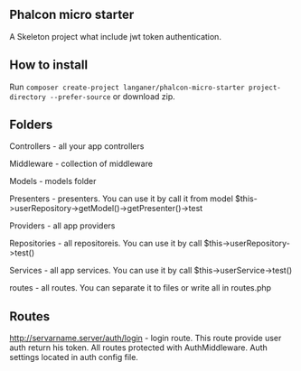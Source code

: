 ## Phalcon micro starter

A Skeleton project what include jwt token authentication.

## How to install

Run `composer create-project langaner/phalcon-micro-starter project-directory --prefer-source` or download zip.

## Folders

Controllers - all your app controllers

Middleware - collection of middleware

Models - models folder

Presenters - presenters. You can use it by call it from model $this->userRepository->getModel()->getPresenter()->test

Providers - all app providers

Repositories - all repositoreis. You can use it by call $this->userRepository->test()

Services - all app services. You can use it by call $this->userService->test()

routes - all routes. You can separate it to files or write all in routes.php

## Routes

http://servarname.server/auth/login - login route. This route provide user auth return his token. All routes protected with AuthMiddleware. Auth settings located in auth config file.
